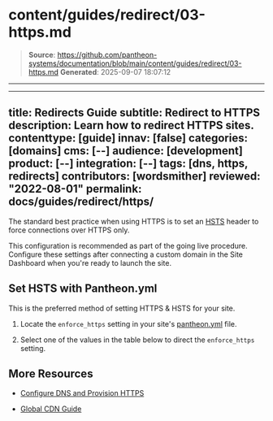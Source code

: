 # content/guides/redirect/03-https.md

> **Source**: https://github.com/pantheon-systems/documentation/blob/main/content/guides/redirect/03-https.md
> **Generated**: 2025-09-07 18:07:12

---

---
title: Redirects Guide
subtitle: Redirect to HTTPS
description: Learn how to redirect HTTPS sites.
contenttype: [guide]
innav: [false]
categories: [domains]
cms: [--]
audience: [development]
product: [--]
integration: [--]
tags: [dns, https, redirects]
contributors: [wordsmither]
reviewed: "2022-08-01"
permalink: docs/guides/redirect/https/
---

The standard best practice when using HTTPS is to set an [HSTS](https://developer.mozilla.org/en-US/docs/Web/HTTP/Headers/Strict-Transport-Security) header to force connections over HTTPS only.

This configuration is recommended as part of the going live procedure. Configure these settings after connecting a custom domain in the Site Dashboard when you're ready to launch the site.

## Set HSTS with Pantheon.yml

This is the preferred method of setting HTTPS & HSTS for your site. 

1. Locate the `enforce_https` setting in your site's [pantheon.yml](/pantheon-yml) file.

1. Select one of the values in the table below to direct the `enforce_https` setting.

<Partial file="hsts.md" />

## More Resources

- [Configure DNS and Provision HTTPS](/guides/global-cdn/https)

- [Global CDN Guide](/guides/global-cdn)